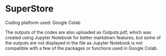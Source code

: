 # SuperStore

Coding platform used: Google Colab 

The outputs of the codes are also uploaded as Outputs.pdf, which was created using Jupyter Notebook for better markdown features, but some of the outputs are not displayed in the file as Jupyter Notebook is not compatible with a few of the packages or functions used in Google Colab.

